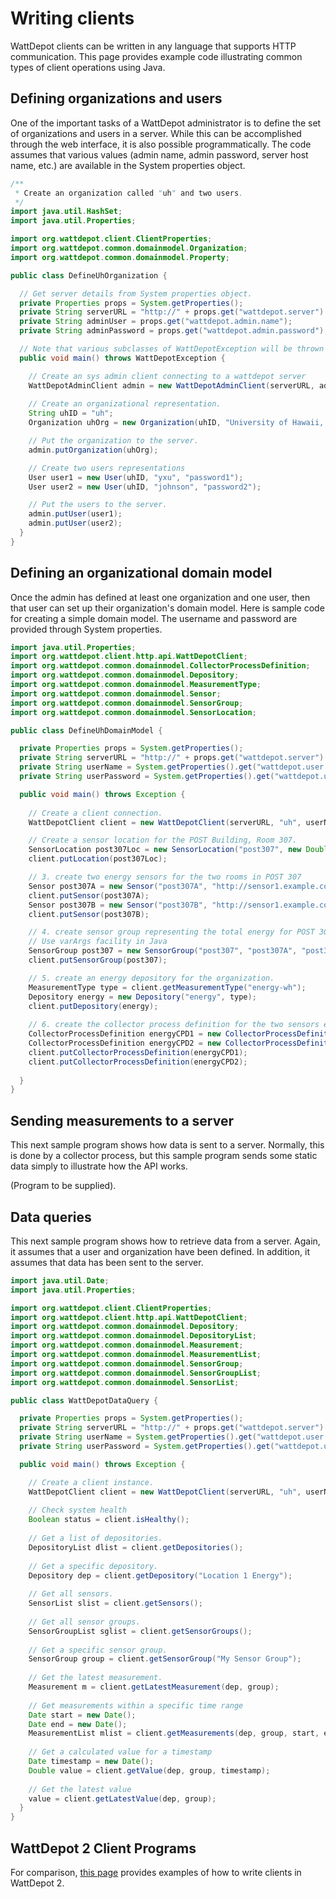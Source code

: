# Writing clients

WattDepot clients can be written in any language that supports HTTP communication.  This page provides example code 
illustrating common types of client operations using Java. 

## Defining organizations and users

One of the important tasks of a WattDepot administrator is to define the set of organizations and users in a server. While this can be accomplished through the web interface, it is also possible programmatically.  The code assumes that 
various values (admin name, admin password, server host name, etc.) are available in the System properties object.

```java
/**
 * Create an organization called "uh" and two users. 
 */
import java.util.HashSet;
import java.util.Properties;

import org.wattdepot.client.ClientProperties;
import org.wattdepot.common.domainmodel.Organization;
import org.wattdepot.common.domainmodel.Property;

public class DefineUhOrganization {

  // Get server details from System properties object.
  private Properties props = System.getProperties();
  private String serverURL = "http://" + props.get("wattdepot.server") + ":" + props.get("wattdepot.port") + "/";
  private String adminUser = props.get("wattdepot.admin.name");
  private String adminPassword = props.get("wattdepot.admin.password");

  // Note that various subclasses of WattDepotException will be thrown if calls fail.
  public void main() throws WattDepotException {

    // Create an sys admin client connecting to a wattdepot server
    WattDepotAdminClient admin = new WattDepotAdminClient(serverURL, adminUser, adminPassword);    
    
    // Create an organizational representation.
    String uhID = "uh";
    Organization uhOrg = new Organization(uhID, "University of Hawaii, Manoa");

    // Put the organization to the server.
    admin.putOrganization(uhOrg);

    // Create two users representations
    User user1 = new User(uhID, "yxu", "password1");
    User user2 = new User(uhID, "johnson", "password2");

    // Put the users to the server.
    admin.putUser(user1);
    admin.putUser(user2);
  }
}
```

##  Defining an organizational domain model

Once the admin has defined at least one organization and one user, then that user can set up their
organization's domain model.  Here is sample code for creating a simple domain model. 
The username and password are provided through System properties. 

```java
import java.util.Properties;
import org.wattdepot.client.http.api.WattDepotClient;
import org.wattdepot.common.domainmodel.CollectorProcessDefinition;
import org.wattdepot.common.domainmodel.Depository;
import org.wattdepot.common.domainmodel.MeasurementType;
import org.wattdepot.common.domainmodel.Sensor;
import org.wattdepot.common.domainmodel.SensorGroup;
import org.wattdepot.common.domainmodel.SensorLocation;

public class DefineUhDomainModel {

  private Properties props = System.getProperties();
  private String serverURL = "http://" + props.get("wattdepot.server") + ":" + props.get("wattdepot.port") + "/";
  private String userName = System.getProperties().get("wattdepot.user.name");
  private String userPassword = System.getProperties().get("wattdepot.user.password");

  public void main() throws Exception {
    
    // Create a client connection.
    WattDepotClient client = new WattDepotClient(serverURL, "uh", userName, userPassword);

    // Create a sensor location for the POST Building, Room 307.
    SensorLocation post307Loc = new SensorLocation("post307", new Double(21.294642), new Double(-157.812727), new Double(30), "POST Room 307");
    client.putLocation(post307Loc);

    // 3. create two energy sensors for the two rooms in POST 307
    Sensor post307A = new Sensor("post307A", "http://sensor1.example.com", post307Loc, "shark");
    client.putSensor(post307A);
    Sensor post307B = new Sensor("post307B", "http://sensor1.example.com", post307Loc, "shark");
    client.putSensor(post307B);

    // 4. create sensor group representing the total energy for POST 307
    // Use varArgs facility in Java
    SensorGroup post307 = new SensorGroup("post307", "post307A", "post307B");
    client.putSensorGroup(post307);

    // 5. create an energy depository for the organization.
    MeasurementType type = client.getMeasurementType("energy-wh");
    Depository energy = new Depository("energy", type);
    client.putDepository(energy);
      
    // 6. create the collector process definition for the two sensors energy
    CollectorProcessDefinition energyCPD1 = new CollectorProcessDefinition("post307A-energy", "post307A", 10L, energy);
    CollectorProcessDefinition energyCPD2 = new CollectorProcessDefinition("post307B-energy", "post307B", 10L, energy);
    client.putCollectorProcessDefinition(energyCPD1);
    client.putCollectorProcessDefinition(energyCPD2);
    
  }
}
```

## Sending measurements to a server

This next sample program shows how data is sent to a server. Normally, this is done by a collector process, but this sample program sends
some static data simply to illustrate how the API works. 

(Program to be supplied).

## Data queries

This next sample program shows how to retrieve data from a server. Again, it assumes that a user and organization have been defined. 
In addition, it assumes that data has been sent to the server.

```java
import java.util.Date;
import java.util.Properties;

import org.wattdepot.client.ClientProperties;
import org.wattdepot.client.http.api.WattDepotClient;
import org.wattdepot.common.domainmodel.Depository;
import org.wattdepot.common.domainmodel.DepositoryList;
import org.wattdepot.common.domainmodel.Measurement;
import org.wattdepot.common.domainmodel.MeasurementList;
import org.wattdepot.common.domainmodel.SensorGroup;
import org.wattdepot.common.domainmodel.SensorGroupList;
import org.wattdepot.common.domainmodel.SensorList;

public class WattDepotDataQuery {

  private Properties props = System.getProperties();
  private String serverURL = "http://" + props.get("wattdepot.server") + ":" + props.get("wattdepot.port") + "/";
  private String userName = System.getProperties().get("wattdepot.user.name");
  private String userPassword = System.getProperties().get("wattdepot.user.password");

  public void main() throws Exception {

    // Create a client instance.
    WattDepotClient client = new WattDepotClient(serverURL, "uh", userName, userPassword);
    
    // Check system health
    Boolean status = client.isHealthy();
    
    // Get a list of depositories.
    DepositoryList dlist = client.getDepositories();
    
    // Get a specific depository.
    Depository dep = client.getDepository("Location 1 Energy");
    
    // Get all sensors.
    SensorList slist = client.getSensors();
    
    // Get all sensor groups.
    SensorGroupList sglist = client.getSensorGroups();
    
    // Get a specific sensor group.
    SensorGroup group = client.getSensorGroup("My Sensor Group");
    
    // Get the latest measurement.
    Measurement m = client.getLatestMeasurement(dep, group);
    
    // Get measurements within a specific time range
    Date start = new Date();
    Date end = new Date();
    MeasurementList mlist = client.getMeasurements(dep, group, start, end);
    
    // Get a calculated value for a timestamp
    Date timestamp = new Date();
    Double value = client.getValue(dep, group, timestamp);
    
    // Get the latest value
    value = client.getLatestValue(dep, group);
  }
}
```

## WattDepot 2 Client Programs

For comparison, [this page](https://code.google.com/p/wattdepot/wiki/WritingWattDepotClients) provides examples of how to write clients in WattDepot 2. 



      
      
      

      

